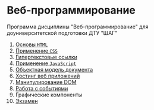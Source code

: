 # Веб-программирование

Программа дисциплины "Веб-программирование" для доуниверситетской подготовки ДТУ "ШАГ"

1. [Основы `HTML`](week01/README.md)
2. [Применение `CSS`](week02/README.md)
3. [Гипертекстовые ссылки](week03/README.md)
4. [Применение `JavaScript`](week04/README.md)
5. [Объектная модель документа](week05/README.md)
6. [Хостинг веб приложений](week06/README.md)
7. [Манипулирование DOM](week07/README.md)
8. [Работа с событиями](week08/README.md)
9. Графические компоненты
10. [Экзамен](examen/part1)
